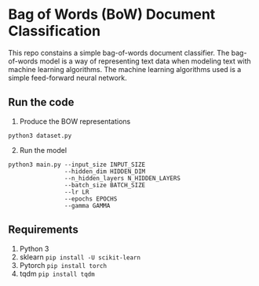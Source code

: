 # Bag of Words (BoW) Document Classification

This repo constains a simple bag-of-words document classifier. The bag-of-words model is a way of representing text data when modeling text with machine learning algorithms. The machine learning algorithms used is a simple feed-forward neural network. 

## Run the code
1. Produce the BOW representations
```
python3 dataset.py
```

2. Run the model
```
python3 main.py --input_size INPUT_SIZE
                --hidden_dim HIDDEN_DIM
                --n_hidden_layers N_HIDDEN_LAYERS
                --batch_size BATCH_SIZE
                --lr LR
                --epochs EPOCHS
                --gamma GAMMA
```



## Requirements

1. Python 3
2. sklearn  ```pip install -U scikit-learn```
3. Pytorch ```pip install torch ```
4. tqdm ```pip install tqdm```
